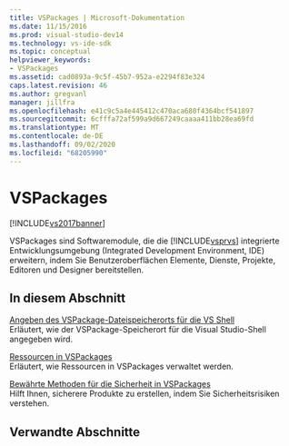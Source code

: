 ```yaml
---
title: VSPackages | Microsoft-Dokumentation
ms.date: 11/15/2016
ms.prod: visual-studio-dev14
ms.technology: vs-ide-sdk
ms.topic: conceptual
helpviewer_keywords:
- VSPackages
ms.assetid: cad0893a-9c5f-45b7-952a-e2294f83e324
caps.latest.revision: 46
ms.author: gregvanl
manager: jillfra
ms.openlocfilehash: e41c9c5a4e445412c470aca680f4364bcf541897
ms.sourcegitcommit: 6cfffa72af599a9d667249caaaa411bb28ea69fd
ms.translationtype: MT
ms.contentlocale: de-DE
ms.lasthandoff: 09/02/2020
ms.locfileid: "68205990"
---
```

# <a name="vspackages"></a>VSPackages
[!INCLUDE[vs2017banner](../../includes/vs2017banner.md)]

VSPackages sind Softwaremodule, die die [!INCLUDE[vsprvs](../../includes/vsprvs-md.md)] integrierte Entwicklungsumgebung (Integrated Development Environment, IDE) erweitern, indem Sie Benutzeroberflächen Elemente, Dienste, Projekte, Editoren und Designer bereitstellen.  
  
## <a name="in-this-section"></a>In diesem Abschnitt  
 [Angeben des VSPackage-Dateispeicherorts für die VS Shell](../../extensibility/internals/specifying-vspackage-file-location-to-the-vs-shell.md)  
 Erläutert, wie der VSPackage-Speicherort für die Visual Studio-Shell angegeben wird.  
  
 [Ressourcen in VSPackages](../../extensibility/internals/resources-in-vspackages.md)  
 Erläutert, wie Ressourcen in VSPackages verwaltet werden.  
  
 [Bewährte Methoden für die Sicherheit in VSPackages](../../extensibility/internals/best-practices-for-security-in-vspackages.md)  
 Hilft Ihnen, sicherere Produkte zu erstellen, indem Sie Sicherheitsrisiken verstehen.  
  
## <a name="related-sections"></a>Verwandte Abschnitte
